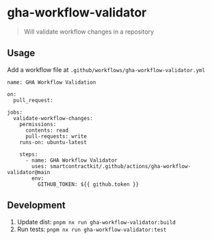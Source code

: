 # gha-workflow-validator

> Will validate workflow changes in a repository

## Usage

Add a workflow file at `.github/workflows/gha-workflow-validator.yml`

```
name: GHA Workflow Validation

on:
  pull_request:

jobs:
  validate-workflow-changes:
    permissions:
      contents: read
      pull-requests: write
    runs-on: ubuntu-latest

    steps:
      - name: GHA Workflow Validator
        uses: smartcontractkit/.github/actions/gha-workflow-validator@main
        env:
          GITHUB_TOKEN: ${{ github.token }}
```

## Development

1. Update dist: `pnpm nx run gha-workflow-validator:build`
2. Run tests: `pnpm nx run gha-workflow-validator:test`